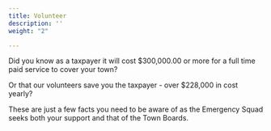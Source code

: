 ```yaml
---
title: Volunteer
description: ''
weight: "2"

---
```

Did you know as a taxpayer it will cost $300,000.00 or more for a full time paid service to cover your town?

Or that our volunteers save you the taxpayer - over $228,000 in cost yearly?

These are just a few facts you need to be aware of as the Emergency Squad seeks both your support and that of the Town Boards.